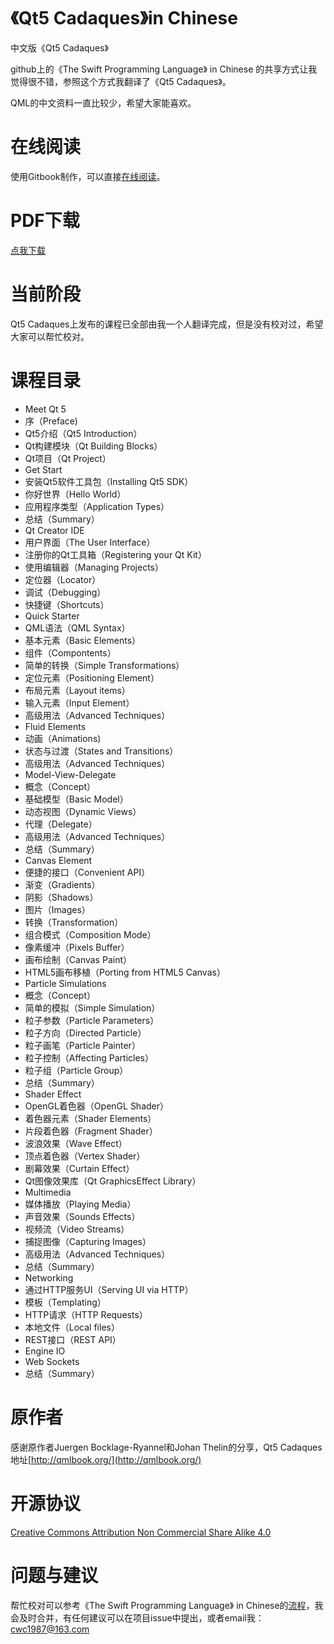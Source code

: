 # 《Qt5 Cadaques》in Chinese

中文版《Qt5 Cadaques》

github上的《The Swift Programming Language》 in Chinese 的共享方式让我觉得很不错，参照这个方式我翻译了《Qt5 Cadaques》。

QML的中文资料一直比较少，希望大家能喜欢。

# 在线阅读

使用Gitbook制作，可以直接[在线阅读](https://www.gitbook.io/read/book/cwc1987/qt5cadaquesinchinese)。

# PDF下载

[点我下载](https://www.gitbook.io/download/pdf/book/cwc1987/qt5cadaquesinchinese?lang=)

# 当前阶段

Qt5 Cadaques上发布的课程已全部由我一个人翻译完成，但是没有校对过，希望大家可以帮忙校对。

# 课程目录

* Meet Qt 5
 * 序（Preface)
 * Qt5介绍（Qt5 Introduction）
 * Qt构建模块（Qt Building Blocks）
 * Qt项目（Qt Project）
* Get Start
 * 安装Qt5软件工具包（Installing Qt5 SDK）
 * 你好世界（Hello World）
 * 应用程序类型（Application Types）
 * 总结（Summary）
* Qt Creator IDE
 * 用户界面（The User Interface）
 * 注册你的Qt工具箱（Registering your Qt Kit）
 * 使用编辑器（Managing Projects）
 * 定位器（Locator）
 * 调试（Debugging）
 * 快捷键（Shortcuts）
* Quick Starter
 * QML语法（QML Syntax）
 * 基本元素（Basic Elements）
 * 组件（Compontents）
 * 简单的转换（Simple Transformations）
 * 定位元素（Positioning Element）
 * 布局元素（Layout items）
 * 输入元素（Input Element）
 * 高级用法（Advanced Techniques）
* Fluid Elements
 * 动画（Animations)
 * 状态与过渡（States and Transitions）
 * 高级用法（Advanced Techniques）
* Model-View-Delegate
 * 概念（Concept）
 * 基础模型（Basic Model）
 * 动态视图（Dynamic Views）
 * 代理（Delegate）
 * 高级用法（Advanced Techniques）
 * 总结（Summary）
* Canvas Element
 * 便捷的接口（Convenient API）
 * 渐变（Gradients）
 * 阴影（Shadows）
 * 图片（Images）
 * 转换（Transformation）
 * 组合模式（Composition Mode）
 * 像素缓冲（Pixels Buffer）
 * 画布绘制（Canvas Paint）
 * HTML5画布移植（Porting from HTML5 Canvas）
* Particle Simulations
 * 概念（Concept）
 * 简单的模拟（Simple Simulation）
 * 粒子参数（Particle Parameters）
 * 粒子方向（Directed Particle）
 * 粒子画笔（Particle Painter）
 * 粒子控制（Affecting Particles）
 * 粒子组（Particle Group）
 * 总结（Summary）
* Shader Effect
 * OpenGL着色器（OpenGL Shader）
 * 着色器元素（Shader Elements）
 * 片段着色器（Fragment Shader）
 * 波浪效果（Wave Effect）
 * 顶点着色器（Vertex Shader）
 * 剧幕效果（Curtain Effect）
 * Qt图像效果库（Qt GraphicsEffect Library）
* Multimedia
 * 媒体播放（Playing Media）
 * 声音效果（Sounds Effects）
 * 视频流（Video Streams）
 * 捕捉图像（Capturing Images）
 * 高级用法（Advanced Techniques）
 * 总结（Summary）
* Networking
 * 通过HTTP服务UI（Serving UI via HTTP）
 * 模板（Templating）
 * HTTP请求（HTTP Requests）
 * 本地文件（Local files）
 * REST接口（REST API）
 * Engine IO
 * Web Sockets
 * 总结（Summary）

# 原作者

感谢原作者Juergen Bocklage-Ryannel和Johan Thelin的分享，Qt5 Cadaques地址[http://qmlbook.org/](http://qmlbook.org/)

# 开源协议

[Creative Commons Attribution Non Commercial Share Alike 4.0](http://creativecommons.org/licenses/by-nc/4.0)

# 问题与建议

帮忙校对可以参考《The Swift Programming Language》 in Chinese的[流程](https://github.com/numbbbbb/the-swift-programming-language-in-chinese)，我会及时合并，有任何建议可以在项目issue中提出，或者email我：cwc1987@163.com
